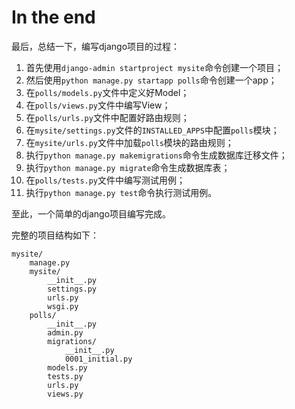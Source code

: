 # In the end

最后，总结一下，编写django项目的过程：

1. 首先使用`django-admin startproject mysite`命令创建一个项目；
2. 然后使用`python manage.py startapp polls`命令创建一个app；
3. 在`polls/models.py`文件中定义好Model；
4. 在`polls/views.py`文件中编写View；
5. 在`polls/urls.py`文件中配置好路由规则；
6. 在`mysite/settings.py`文件的`INSTALLED_APPS`中配置`polls`模块；
7. 在`mysite/urls.py`文件中加载`polls`模块的路由规则；
8. 执行`python manage.py makemigrations`命令生成数据库迁移文件；
9.  执行`python manage.py migrate`命令生成数据库表；
10. 在`polls/tests.py`文件中编写测试用例；
11. 执行`python manage.py test`命令执行测试用例。

至此，一个简单的django项目编写完成。

完整的项目结构如下：

```
mysite/
    manage.py
    mysite/
        __init__.py
        settings.py
        urls.py
        wsgi.py
    polls/
        __init__.py
        admin.py
        migrations/
            __init__.py
            0001_initial.py
        models.py
        tests.py
        urls.py
        views.py
```
